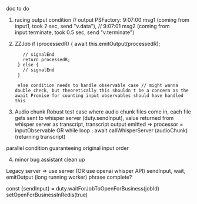 doc to do
1. racing output condition
// output PSFactory: 9:07:00 msg1 (coming from input1, took 2 sec, send "v.data"), 
                      // 9:07:01 msg2 (coming from input:terminate, took 0.5 sec, send "v.terminate")

2. ZZJob
if (processedR) {
          await this.emitOutput(processedR);

          // signalEnd
          return processedR;
        } else {
          // signalEnd
        }

        else condition needs to handle observable case // might wanna double check, but theoretically this shouldn't be a concern as the await Promise for counting input observables should have handled this

3. Audio chunk
Robust test case where audio chunk files come in, each file gets sent to whisper server (duty.sendInput), value returned from whisper server as transcript, transcript output emitted => processor = inputObservable OR while loop ; await callWhisperServer (audioChunk) (returning transcript)

parallel condition guaranteeing original input order

4. minor bug assistant clean up

Legacy server => use server (OR use openai whisper API)
sendInput, wait, emitOutput
(long running worker)
phrase complete?

const {sendInput} = duty.waitForJobToOpenForBusiness(jobId)
setOpenForBusinessInRedis(true)
